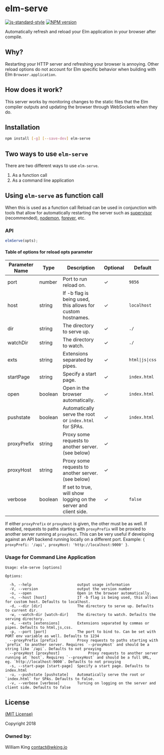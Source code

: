 # elm-serve

[![js-standard-style](https://img.shields.io/badge/code%20style-standard-brightgreen.svg)](http://standardjs.com/)
[![NPM version](https://img.shields.io/npm/v/elm-serve.svg)](https://www.npmjs.com/package/elm-serve)

Automatically refresh and reload your Elm application in your browser after compile.

## Why?

Restarting your HTTP server and refreshing your browser is annoying. Other reload options do not account for Elm specific behavior when building with Elm `Browser.application`.

## How does it work?

This server works by monitoring changes to the static files that the Elm compiler outputs and updating the browser through WebSockets when they do.

## Installation

```sh
npm install [-g] [--save-dev] elm-serve
```

## Two ways to use `elm-serve`

There are two different ways to use `elm-serve`.

1. As a function call
2. As a command line application

## Using `elm-serve` as function call

When this is used as a function call Reload can be used in conjunction with tools that allow for automatically restarting the server such as [supervisor](https://github.com/isaacs/node-supervisor) (recommended), [nodemon](https://github.com/remy/nodemon), [forever](https://github.com/nodejitsu/forever), etc.

### API

```javascript
elmServe(opts);
```

#### Table of options for reload opts parameter

| Parameter Name | Type    | Description                                                      | Optional | Default         |
| -------------- | ------- | ---------------------------------------------------------------- | -------- | --------------- |
| port           | number  | Port to run reload on.                                           | ✓        | `9856`          |
| host           | string  | If -b flag is being used, this allows for custom hostnames.      | ✓        | `localhost`     |
| dir            | string  | The directory to serve up.                                       | ✓        | `./`            |
| watchDir       | string  | The directory to watch.                                          | ✓        | `./`            |
| exts           | string  | Extensions separated by pipes.                                   | ✓        | `html\|js\|css` |
| startPage      | string  | Specify a start page.                                            | ✓        | `index.html`    |
| open           | boolean | Open in the browser automatically.                               | ✓        | `index.html`    |
| pushstate      | boolean | Automatically serve the root or `index.html` for SPAs.           | ✓        | `index.html`    |
| proxyPrefix    | string  | Proxy some requests to another server. (see below)               | ✓        |                 |
| proxyHost      | string  | Proxy some requests to another server. (see below)               | ✓        |                 |
| verbose        | boolean | If set to true, will show logging on the server and client side. | ✓        | `false`         |


If either `proxyPrefix` or `proxyHost` is given, the other must be as well. If enabled, requests to paths starting with `proxyPrefix` will be proxied to another server running at `proxyHost`. This can be very useful if developing against an API backend running locally on a different port. Example: `{ proxyPrefi: '/api', proxyHost: 'http://localhost:9000' }`.

### Usage for Command Line Application

```
Usage: elm-serve [options]

Options:

  -h, --help                     output usage information
  -V, --version                  output the version number
  -o, --open                     Open in the browser automatically.
  -n, --host [host]              If -b flag is being used, this allows for custom host. Defaults to localhost.
  -d, --dir [dir]                The directory to serve up. Defaults to current dir.
  -w, --watch-dir [watch-dir]    The directory to watch. Defaults the serving directory.
  -e, --exts [extensions]        Extensions separated by commas or pipes. Defaults to html,js,css.
  -p, --port [port]              The port to bind to. Can be set with PORT env variable as well. Defaults to 1234
  --proxyPrefix [prefix]         Proxy requests to paths starting with `prefix` to another server. Requires `--proxyHost` and should be a string like `/api`. Defaults to not proxying
  --proxyHost [proxyhost]             Proxy requests to another server running at `host`. Requires `--proxyHost` and should be a full URL, eg. `http://localhost:9000`. Defaults to not proxying
  -s, --start-page [start-page]  Specify a start page. Defaults to index.html
  -u, --pushstate [pushstate]    Automatically serve the root or `index.html` for SPAs. Defaults to false.
  -v, --verbose [verbose]        Turning on logging on the server and client side. Defaults to false
```

## License

[(MIT License)](LICENSE)

Copyright 2018

### Owned by:

William King <contact@wking.io>
